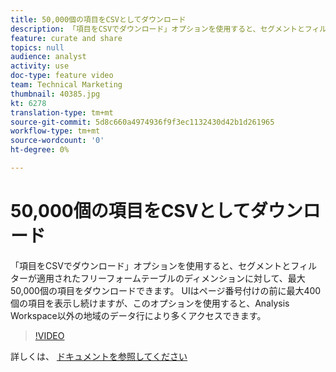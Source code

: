 ```yaml
---
title: 50,000個の項目をCSVとしてダウンロード
description: 「項目をCSVでダウンロード」オプションを使用すると、セグメントとフィルターが適用されたフリーフォームテーブルのディメンションに対して、最大50,000個の項目をダウンロードできます。 UIはページ番号付けの前に最大400個の項目を表示し続けますが、このオプションを使用すると、Analysis Workspace以外の地域のデータ行により多くアクセスできます。
feature: curate and share
topics: null
audience: analyst
activity: use
doc-type: feature video
team: Technical Marketing
thumbnail: 40385.jpg
kt: 6278
translation-type: tm+mt
source-git-commit: 5d8c660a4974936f9f3ec1132430d42b1d261965
workflow-type: tm+mt
source-wordcount: '0'
ht-degree: 0%

---
```



# 50,000個の項目をCSVとしてダウンロード

「項目をCSVでダウンロード」オプションを使用すると、セグメントとフィルターが適用されたフリーフォームテーブルのディメンションに対して、最大50,000個の項目をダウンロードできます。 UIはページ番号付けの前に最大400個の項目を表示し続けますが、このオプションを使用すると、Analysis Workspace以外の地域のデータ行により多くアクセスできます。

>[!VIDEO](https://video.tv.adobe.com/v/40385/?quality=12&learn=on)

詳しくは、 [ドキュメントを参照してください](https://docs.adobe.com/content/help/ja-JP/analytics/analyze/analysis-workspace/curate-share/download-send.html)

